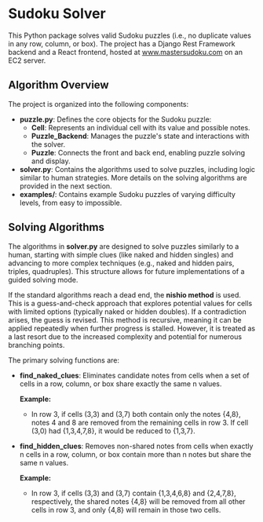# Sudoku Solver
This Python package solves valid Sudoku puzzles (i.e., no duplicate values in any row, column, or box). The project has a Django Rest Framework backend and a React frontend, hosted at www.mastersudoku.com on an EC2 server.

## Algorithm Overview
The project is organized into the following components:

- **puzzle.py**: Defines the core objects for the Sudoku puzzle:
  - **Cell**: Represents an individual cell with its value and possible notes.
  - **Puzzle_Backend**: Manages the puzzle's state and interactions with the solver.
  - **Puzzle**: Connects the front and back end, enabling puzzle solving and display.
- **solver.py**: Contains the algorithms used to solve puzzles, including logic similar to human strategies. More details on the solving algorithms are provided in the next section.
- **examples/**: Contains example Sudoku puzzles of varying difficulty levels, from easy to impossible.

## Solving Algorithms
The algorithms in **solver.py** are designed to solve puzzles similarly to a human, starting with simple clues (like naked and hidden singles) and advancing to more complex techniques (e.g., naked and hidden pairs, triples, quadruples). This structure allows for future implementations of a guided solving mode.

If the standard algorithms reach a dead end, the **nishio method** is used. This is a guess-and-check approach that explores potential values for cells with limited options (typically naked or hidden doubles). If a contradiction arises, the guess is revised. This method is recursive, meaning it can be applied repeatedly when further progress is stalled. However, it is treated as a last resort due to the increased complexity and potential for numerous branching points.

The primary solving functions are:
- **find_naked_clues**: Eliminates candidate notes from cells when a set of cells in a row, column, or box share exactly the same n values. 

  **Example:**
  - In row 3, if cells (3,3) and (3,7) both contain only the notes {4,8}, notes 4 and 8 are removed from the remaining cells in row 3. If cell (3,0) had {1,3,4,7,8}, it would be reduced to {1,3,7}.

- **find_hidden_clues**: Removes non-shared notes from cells when exactly n cells in a row, column, or box contain more than n notes but share the same n values.

  **Example:**
  - In row 3, if cells (3,3) and (3,7) contain {1,3,4,6,8} and {2,4,7,8}, respectively, the shared notes {4,8} will be removed from all other cells in row 3, and only {4,8} will remain in those two cells.
